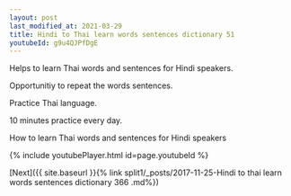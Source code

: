 ```yaml
---
layout: post
last_modified_at: 2021-03-29
title: Hindi to Thai learn words sentences dictionary 51 
youtubeId: g9u4QJPfDgE
---
```

 
 
Helps to learn Thai words and sentences for Hindi speakers.

Opportunitiy to repeat the words sentences. 

Practice Thai language. 
 
10 minutes practice every day. 
 
How to learn Thai words and sentences for Hindi speakers 
 
{% include youtubePlayer.html id=page.youtubeId %}
 
 
[Next]({{ site.baseurl }}{% link  split1/_posts/2017-11-25-Hindi to thai learn words sentences dictionary 366 .md%})
 
